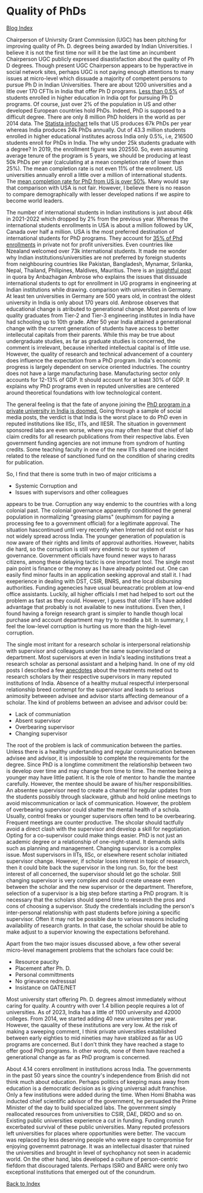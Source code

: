 # Quality of PhDs

[Blog Index](../index.md)

Chairperson of Univrsity Grant Commission (UGC) has been pitching for improving quality of Ph. D. degrees being awarded by Indian Universities. I believe it is
not the first time nor will it be the last time an incumbent Chairperson UGC publicly expressed disastisfaction about the quality of Ph D degrees. Though
present UGC Chairperson appears to be hyperactive in social network sites, perhaps UGC is not paying enough attentions to many issues at micro-level
which dissuade a majority of competent persons to pursue Ph D in Indian Universities. There are about 1200 universities and a litle over 170 CFTIs in India that offer
Ph D programs. [Less than 0.5%](https://opportunities-insight.britishcouncil.org/short-articles/news/india-releases-updated-higher-education-statistics) of 
students enrolled in higher education in India opt for pursuing Ph D programs. Of course, just over 2% of the population in US and other developed European
countries hold PhDs. Indeed, PhD is supposed to a difficult degree. There are only 8 million PhD holders in the world as per 2014 data. The [Statista 
infochart](https://www.statista.com/chart/7272/the-countries-with-the-most-doctoral-graduates/) tells that US produces 67k PhDs per year whereas
India produces 24k PhDs annually. Out of 43.3 million students enrolled in higher educational institutes across India only 0.5%, i.e, 216500 students enroll
for PhDs in India. The why under 25k students graduate with a degree? In 2019, the enrollment figure was 202550. So, even assuming average tenure of the
program is 5 years, we should be producing at least 50k PhDs per year (calculating at a mean completion rate of lower than 25%). The mean completion
rate is not even 11% of the enrollment. US universities annually enroll a little over a million of international students. The [mean completion rate for PhD from
US is over 50%](https://www.apa.org/gradpsych/2008/11/phd). Many would say that comparison with USA is not fair. However, I believe there is no reason to compare 
demographically with lesser developed nations if we aspire to become world leaders. 


The number of international students in Indian institutions is just about 46k in 2021-2022 which dropped by 2% from the previous year. Whereas the international 
students enrollments in USA is about a million followed by UK, Canada over half a million. USA is the most preferred destination of international students 
for PhD programs. They account for [35% of Phd enrollments](https://monitor.icef.com/2023/10/further-growth-in-international-enrolment-in-us-graduate-programmes/) 
in private not for profit universities. Even countries like Nzealand welcomed over 73k international students. It made me wonder why Indian institutions/universities
are not preferred by foreign students from neighbouring countries like Pakistan, Bangladesh, Mynamar, Srilanka, Nepal, Thailand, Philipines, Maldives, Mauritius. 
There is an [insightful post](https://www.quora.com/Why-did-the-Indian-education-system-fail-compared-to-the-global-universities-and-colleges) 
in quora by Anbazhagan Ambrose who explains the issues that dissuade international students to opt for enrollment in UG programs in engineering at Indian institutions while drawing.
comparison with universities in Germany. At least ten universities in Germany are 500 years old, in contrast the oldest university 
in India is only about 170 years old. Ambrose observes that educational change is atributed to generational change. Most parents of low quality graduates
from Tier-2 and Tier-3 engineering institutes in India have had schooling up to 10th grade. After 50 year India attained a generational change with
the current generation of students have access to better intellecutal capitals  from their parents. While this may be true about undergraduate studies, as
far as graduate studies is concerned, the comment is irrelevant, because inherited intellectual capital is of little use. However, the quality of
research and technical advancement of a countery does influence the expectation from a PhD program. India's economic progress is largely dependent on
service oriented inductries. The country does not have a large manufacturing base. Manufacturing sector only accounts for 12-13% of GDP. It should
account for at least 30% of GDP. It explains why PhD programs even in reputed universities are centered around theoretical foundations with low technological
content. 

The general feeling is that the fate of anyone joining the [PhD program in a private university in India is doomed.](https://www.moneylife.in/article/doing-phd-in-india-think-thrice/52923.html)
Going through a sample of social media posts, the verdict is that India is the worst place to do PhD even in reputed institutions like IISc, IITs, and IIESR.
The situation in government sponsored labs are even worse, where you may often hear that chief of lab claim credits for all research  publications from their
respective labs. Even government funding agencies are not immune from syndrom of hunting credits. Some teaching faculty in one of the new IITs shared one
incident related to the release of sanctioned fund on the condition of sharing credits for publication.

So, I find that there is some truth in two of major criticisms a
- Systemic Corruption and
- Issues with supervisors and other colleagues

appears to be true.  Corruption any way endemic to the countries with a long colonial past. The colonial governance apparently conditioned the general 
population in normalizing "greasing plams" (euphimsm for paying a processing fee to a government official) for a legitimate approval. The situation hascontinued 
until very recently when Internet did not exist or has not widely spread across India. The younger generation of population is now aware of their rights and 
limits of approval authorities. However, habits die hard, so the corruption is still very endemic to our system of governance. Government officials have
found newer ways to harass citizens, among these delaying tactic is one important tool. The single most pain point is finance or the money as I have 
already pointed out. One can easily find minor faults in an application seeking approval and stall it. I had exeperience in dealing with DST, CSIR, BNRS,
and the local disbursing authorities. Funding agenecies have usual beureacratic problem at low-end office assistants. Luckily, all higher officials I met
had helped to sort out the problem as fast as they could. However, I guess that older IITs have added advantage that probably is not available to new
institutions. Even then, I found having a foreign research grant is simpler to handle though local purchase and account department may try to meddle a bit. 
In summary, I feel the low-level corruption is hurting us more than the high-level corruption.

The single most irritant for a research scholar is interpersonal relationship with supervisor and colleagues under the same supervisor/and or department. 
Most supervisors at even in India's leading institutions treat a research scholar as personal assistant and a helping hand. In one of my old posts I 
described a few [anecdotes](Topics/PhDstudents.md) about the treatments meted out to research scholars by their respective supervisors in many 
reputed institutions of India. Absence of a healthy mutual respectful interpersonal relationship breed contempt for the supervisor and leads to 
serious animosity betweeen advisee and advisor starts affecting demeanour of a scholar. The kind of problems between an advisee and advisor could be:
- Lack of communiation
- Absent supervisor
- Overbearing supervisor
- Changing supervisor

The root of the problem is lack of communication between the parties. Unless there is a healthy undertanding and regular communication between advisee and 
advisor, it is impossible to complete the requirements for the degree. Since PhD is a longtime commitment the relationship between two is develop over time
and may change from time to time. The mentee being a younger may have little patient. It is the role of mentor to handle the mantee carefully. However, 
the mentee should be aware of his/her responsibilities. An absentee supervisor need to create a channel for regular updates from the students possibly 
through slackware, github and hold online meetings to avoid miscommunication or lack of communication. However, the problem of overbearing supervisor could
shatter the mental health of a schola. Usually, control freaks or younger supervisors often tend to be overbearing. Frequent meetings are counter productive. 
The shcolar should tactfully avoid a direct clash with the supervisor and develop a skill for negotiation. Opting for a co-supervisor could make things 
easier. PhD is not just an academic degree or a relationship of one-night-stand. It demands skills such as planning and management. 
Changing supervisor is a complex issue. Most supervisors in IITs, IISc, or elsewhere resent scholar initiated supervisor change. However, if scholar 
loses interest in topic of research, then it could bite back the supervisor in the long run. So, for the best interest of all concerned, the supervisor 
should let go the scholar. Still changing supervisor is very complex and could create unease even between the scholar and the new supervisor or 
the department. Therefore, selection of a supervisor is a big step before starting a PhD program. It is necessary that the scholars should spend time
to research the pros and cons of choosing a supervisor. Study the credentials including the person's inter-personal relationship with past students before
joining a specific supervisor. Often it may not be possible due to various reasons including availability of research grants. In that case, the scholar 
should be able to make adjust to a supervior knowing the expectations beforehand.

Apart from the two major issues discussed above, a few other several micro-level management problems that the scholars face could be:
- Resource paucity 
- Placement after Ph. D.
- Personal committments
- No grievance redresssal
- Insistance on GATE/NET 

Most university start offering Ph. D. degrees almost immediately without caring for quality. A country with over 1.4 billion
people requires a lot of universities. As of 2023, India has a little of 1100  university and 42000 colleges. From 2014, we started adding 40 
new universites per year. However, the qauality of these institutions are very low. At the risk of making a sweeping comment, I think private universities
established between early eighties to mid nineties may have stablized as far as UG programs are concerned. But I don't think they have reached a 
stage to offer good PhD programs. In other words, none of them have reached a generational change as far as PhD program is concerned.

About 4.14 corers enrollment in institutions across India. The governments in the past 50 years since the country's independence
from Briish did not think much about education. Perhaps politics of keeping mass away from education is a democratic decision as is giving universal 
adult franchise. Only a few institutions were added during the time. When Homi Bhabha was inducted chief scientific 
advisor of the government, he persuaded the Prime Minister of the day to build specialized labs. The government simply reallocated resources from universities
to CSIR, DAE, DRDO and so on. Existing public universities experience a cut in funding. Funding crunch excerbated survival of these public universities.
Many reputed professors left universities for places where opportunities were better. The vaccum was replaced by less deserving people who were eagre
to compromise for enjoying governemnt patronage. It was an intellectual disaster that ruined the universities and brought in level of sychophancy not
seen in academic world. On the other hand, labs developed a culture of person-centric fiefdom that discouraged talents. Perhaps ISRO and BARC were only
two exceptional institutions that emerged out of the conundrum. 

[Back to Index](../index.md)
